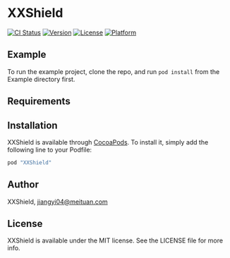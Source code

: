# XXShield

[![CI Status](http://img.shields.io/travis/XXShield/XXShield.svg?style=flat)](https://travis-ci.org/XXShield/XXShield)
[![Version](https://img.shields.io/cocoapods/v/XXShield.svg?style=flat)](http://cocoapods.org/pods/XXShield)
[![License](https://img.shields.io/cocoapods/l/XXShield.svg?style=flat)](http://cocoapods.org/pods/XXShield)
[![Platform](https://img.shields.io/cocoapods/p/XXShield.svg?style=flat)](http://cocoapods.org/pods/XXShield)

## Example

To run the example project, clone the repo, and run `pod install` from the Example directory first.

## Requirements

## Installation

XXShield is available through [CocoaPods](http://cocoapods.org). To install
it, simply add the following line to your Podfile:

```ruby
pod "XXShield"
```

## Author

XXShield, jiangyi04@meituan.com

## License

XXShield is available under the MIT license. See the LICENSE file for more info.
